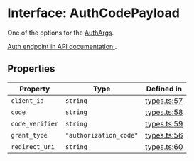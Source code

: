# Interface: AuthCodePayload

One of the options for the [AuthArgs](/docs/packages/sdk/type-aliases/AuthArgs.md).

[Auth endpoint in API documentation:](https://monerium.dev/api-docs#operation/auth).

## Properties

| Property | Type | Defined in |
| ------ | ------ | ------ |
| `client_id` | `string` | [types.ts:57](https://github.com/monerium/js-monorepo/blob/main/packages/sdk/src/types.ts#L57) |
| `code` | `string` | [types.ts:58](https://github.com/monerium/js-monorepo/blob/main/packages/sdk/src/types.ts#L58) |
| `code_verifier` | `string` | [types.ts:59](https://github.com/monerium/js-monorepo/blob/main/packages/sdk/src/types.ts#L59) |
| `grant_type` | `"authorization_code"` | [types.ts:56](https://github.com/monerium/js-monorepo/blob/main/packages/sdk/src/types.ts#L56) |
| `redirect_uri` | `string` | [types.ts:60](https://github.com/monerium/js-monorepo/blob/main/packages/sdk/src/types.ts#L60) |

